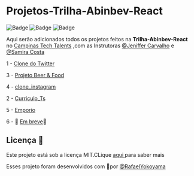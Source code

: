# Projetos-Trilha-Abinbev-React
![Badge](https://img.shields.io/static/v1?label=Trilha&message=Abinbev-React&color=0097d8&style=flat&logo=)
![Badge](https://img.shields.io/static/v1?label=Campinas&message=Tech-Talents&color=90e0ef&style=flat&logo=)
![Badge](https://img.shields.io/static/v1?label=license&message=MIT&color=green&style=flat&logo=)

 Aqui serão adicionados todos os projetos feitos na **Trilha-Abinbev-React** no  [Campinas Tech Talents](https://www.linkedin.com/company/campinastech/)
 ,com as Instrutoras [@Jeniffer Carvalho](https://www.linkedin.com/in/jeniffer-carvalho-front-end/) e [@Samira Costa](https://www.linkedin.com/in/samira-costa/)



1 - [Clone do Twitter](https://github.com/Rafael-Yokoyama/Projetos-Trilha-Abinbev-React/tree/main/twitter-clone)

3 - [Projeto Beer & Food](https://github.com/Rafael-Yokoyama/Projetos-Trilha-Abinbev-React/tree/main/projeto_food)

4 - [clone_instagram ](https://github.com/Rafael-Yokoyama/Projetos-Trilha-Abinbev-React/tree/main/clone_instagram)

2 - [Curriculo_Ts](https://github.com/Rafael-Yokoyama/Curriculo_Ts)

5 - [Emporio ](https://github.com/Rafael-Yokoyama/Projetos-Trilha-Abinbev-React/tree/main/emporio/emporio)

6 - :construction: [Em breve]():construction:



 


## Licença 📝 
 
 Este projeto está sob a licença MIT.CLique <a  href="https://github.com/Rafael-Yokoyama/Projetos-Trilha-Abinbev-React/blob/main/LICENSE"> aqui </a> para saber mais 

Esses projeto foram desenvolvidos com 🖤por  <a href="https://github.com/Rafael-Yokoyama"> @RafaelYokoyama </a> 
